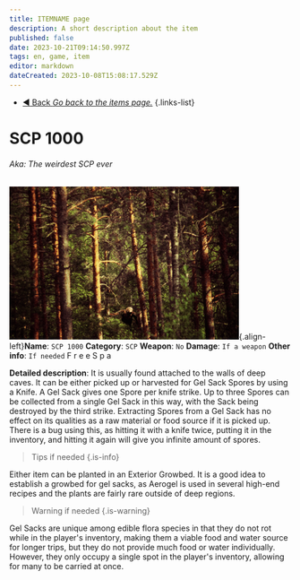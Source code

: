 ```yaml
---
title: ITEMNAME page
description: A short description about the item
published: false
date: 2023-10-21T09:14:50.997Z
tags: en, game, item
editor: markdown
dateCreated: 2023-10-08T15:08:17.529Z
---
```


- [:arrow_backward: Back *Go back to the items page.*](/en/game/items)
{.links-list}
# SCP 1000
###### Aka: The weirdest SCP ever
![items.png](/images/templates/items.png){.align-left}**Name**: `SCP 1000`
**Category**: `SCP`
**Weapon**: `No`
**Damage**: `If a weapon`
**Other info**: `If needed`
F
r
e
e 
S
p
a

**Detailed description**: It is usually found attached to the walls of deep caves. It can be either picked up or harvested for Gel Sack Spores by using a Knife. A Gel Sack gives one Spore per knife strike. Up to three Spores can be collected from a single Gel Sack in this way, with the Sack being destroyed by the third strike. Extracting Spores from a Gel Sack has no effect on its qualities as a raw material or food source if it is picked up. There is a bug using this, as hitting it with a knife twice, putting it in the inventory, and hitting it again will give you infinite amount of spores.
> Tips if needed
{.is-info}

Either item can be planted in an Exterior Growbed. It is a good idea to establish a growbed for gel sacks, as Aerogel is used in several high-end recipes and the plants are fairly rare outside of deep regions.
> Warning if needed
{.is-warning}

Gel Sacks are unique among edible flora species in that they do not rot while in the player's inventory, making them a viable food and water source for longer trips, but they do not provide much food or water individually. However, they only occupy a single spot in the player's inventory, allowing for many to be carried at once.